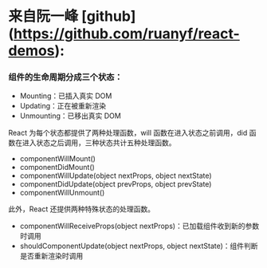 # 来自阮一峰 [github] (https://github.com/ruanyf/react-demos):

### 组件的生命周期分成三个状态：
  - Mounting：已插入真实 DOM
  - Updating：正在被重新渲染
  - Unmounting：已移出真实 DOM

React 为每个状态都提供了两种处理函数，will 函数在进入状态之前调用，did 函数在进入状态之后调用，三种状态共计五种处理函数。

  - componentWillMount()
  - componentDidMount()
  - componentWillUpdate(object nextProps, object nextState)
  - componentDidUpdate(object prevProps, object prevState)
  - componentWillUnmount()

此外，React 还提供两种特殊状态的处理函数。
  - componentWillReceiveProps(object nextProps)：已加载组件收到新的参数时调用
  - shouldComponentUpdate(object nextProps, object nextState)：组件判断是否重新渲染时调用



